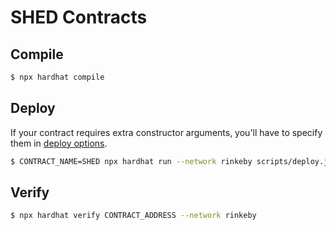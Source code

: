 # SHED Contracts

## Compile

```sh
$ npx hardhat compile
```

## Deploy

If your contract requires extra constructor arguments, you'll have to specify them in [deploy options](https://hardhat.org/plugins/hardhat-deploy.html#deployments-deploy-name-options).

```sh
$ CONTRACT_NAME=SHED npx hardhat run --network rinkeby scripts/deploy.js
```

## Verify

```sh
$ npx hardhat verify CONTRACT_ADDRESS --network rinkeby
```

